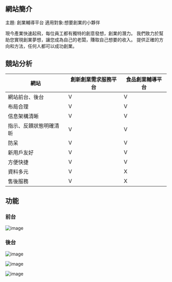 ## 網站簡介

主題: 創業輔導平台
適用對象:想要創業的小夥伴

現今產業快速起飛，每位員工都有獨特的創意發想，創業的潛力。
我們致力於幫助您實現創業夢想，讓您成為自己的老闆，賺取自己想要的收入。
提供正確的方向和方法，任何人都可以成功創業。

## 競站分析

| 網站                   | 創新創業需求服務平台 | 食品創業輔導平台 |
| ---------------------- | -------------------- | ---------------- |
| 網站前台、後台         | V                    | V                |
| 布局合理               | V                    | V                |
| 信息架構清晰           | V                    | V                |
| 指示、反饋狀態明確清昕 | V                    | V                |
| 防呆                   | V                    | V                |
| 新用戶友好             | V                    | V                |
| 方便快捷               | V                    | V                |
| 資料多元               | V                    | X                |
| 售後服務               | V                    | X                |

## 功能

### 前台

![image](https://github.com/kate19881110/food-entrepreneurship/blob/master/src/img/png/%E5%89%8D%E5%8F%B0-%E5%8A%9F%E8%83%BD%E8%AA%AA%E6%98%8E.png)

### 後台

![image](https://github.com/kate19881110/food-entrepreneurship/blob/master/src/img/png/%E5%BE%8C%E5%8F%B0-%20%E5%8A%9F%E8%83%BD%E8%AA%AA%E6%98%8E.png)

![image](https://github.com/kate19881110/food-entrepreneurship/blob/master/src/img/png/%E5%BE%8C%E5%8F%B01-%E5%B0%8F.png)

![image](https://github.com/kate19881110/food-entrepreneurship/blob/master/src/img/png/%E5%BE%8C%E5%8F%B02-%E5%B0%8F.png)

